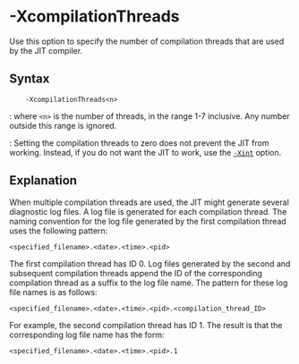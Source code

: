 <!--
* Copyright (c) 2017, 2020 IBM Corp. and others
*
* This program and the accompanying materials are made
* available under the terms of the Eclipse Public License 2.0
* which accompanies this distribution and is available at
* https://www.eclipse.org/legal/epl-2.0/ or the Apache
* License, Version 2.0 which accompanies this distribution and
* is available at https://www.apache.org/licenses/LICENSE-2.0.
*
* This Source Code may also be made available under the
* following Secondary Licenses when the conditions for such
* availability set forth in the Eclipse Public License, v. 2.0
* are satisfied: GNU General Public License, version 2 with
* the GNU Classpath Exception [1] and GNU General Public
* License, version 2 with the OpenJDK Assembly Exception [2].
*
* [1] https://www.gnu.org/software/classpath/license.html
* [2] http://openjdk.java.net/legal/assembly-exception.html
*
* SPDX-License-Identifier: EPL-2.0 OR Apache-2.0 OR GPL-2.0 WITH
* Classpath-exception-2.0 OR LicenseRef-GPL-2.0 WITH Assembly-exception
-->

# -XcompilationThreads 


Use this option to specify the number of compilation threads that are used by the JIT compiler.

## Syntax

        -XcompilationThreads<n>

: where `<n>` is the number of threads, in the range 1-7 inclusive. Any number outside this range is ignored. 

: Setting the compilation threads to zero does not prevent the JIT from working. Instead, if you do not want the JIT to work, use the [`-Xint`](xint.md) option.

## Explanation

When multiple compilation threads are used, the JIT might generate several diagnostic log files. A log file is generated for each compilation thread. The naming convention for the log file generated by the first compilation thread uses the following pattern:

    <specified_filename>.<date>.<time>.<pid>

The first compilation thread has ID 0. Log files generated by the second and subsequent compilation threads append the ID of the corresponding compilation thread as a suffix to the log file name. The pattern for these log file names is as follows:

    <specified_filename>.<date>.<time>.<pid>.<compilation_thread_ID>

For example, the second compilation thread has ID 1. The result is that the corresponding log file name has the form:

    <specified_filename>.<date>.<time>.<pid>.1



<!-- ==== END OF TOPIC ==== xcompilationthreads.md ==== -->

